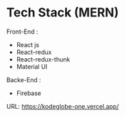 

# Tech Stack (MERN)
Front-End :
* React js
* React-redux
* React-redux-thunk
* Material UI

Backe-End :
* Firebase

URL: 
https://kodeglobe-one.vercel.app/

